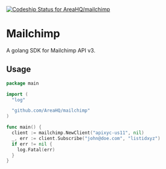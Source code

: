 [![Codeship Status for AreaHQ/mailchimp](https://codeship.com/projects/7252c9a0-09f0-0134-e361-2adbeb910e90/status?branch=master)](https://codeship.com/projects/155402)

# Mailchimp

A golang SDK for Mailchimp API v3.

## Usage

```go
package main

import (
  "log"

  "github.com/AreaHQ/mailchimp"
)

func main() {
  client := mailchimp.NewClient("apixyc-us11", nil)
  _, err := client.Subscribe("john@doe.com", "listidxyz")
  if err != nil {
    log.Fatal(err)
  }
}
```
